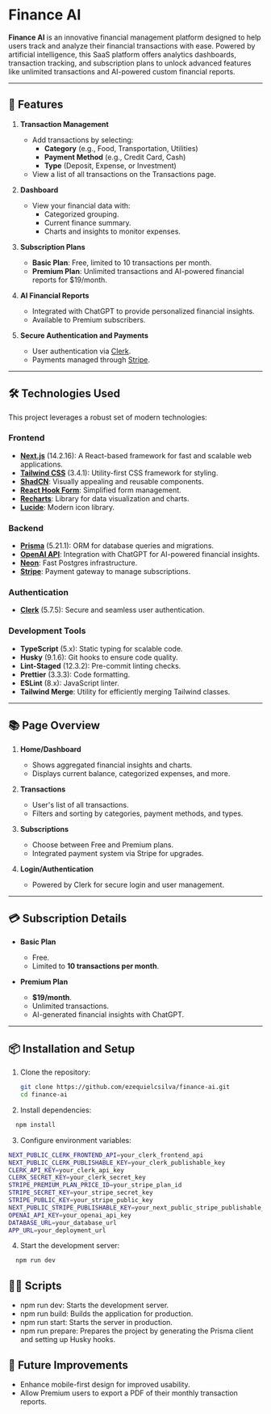 # Finance AI

**Finance AI** is an innovative financial management platform designed to help users track and analyze their financial transactions with ease. Powered by artificial intelligence, this SaaS platform offers analytics dashboards, transaction tracking, and subscription plans to unlock advanced features like unlimited transactions and AI-powered custom financial reports.

---

## 🚀 Features

1. **Transaction Management**

   - Add transactions by selecting:
     - **Category** (e.g., Food, Transportation, Utilities)
     - **Payment Method** (e.g., Credit Card, Cash)
     - **Type** (Deposit, Expense, or Investment)
   - View a list of all transactions on the Transactions page.

2. **Dashboard**

   - View your financial data with:
     - Categorized grouping.
     - Current finance summary.
     - Charts and insights to monitor expenses.

3. **Subscription Plans**

   - **Basic Plan**: Free, limited to 10 transactions per month.
   - **Premium Plan**: Unlimited transactions and AI-powered financial reports for $19/month.

4. **AI Financial Reports**

   - Integrated with ChatGPT to provide personalized financial insights.
   - Available to Premium subscribers.

5. **Secure Authentication and Payments**
   - User authentication via [Clerk](https://clerk.dev/).
   - Payments managed through [Stripe](https://stripe.com/).

---

## 🛠️ Technologies Used

This project leverages a robust set of modern technologies:

### **Frontend**

- **[Next.js](https://nextjs.org/)** (14.2.16): A React-based framework for fast and scalable web applications.
- **[Tailwind CSS](https://tailwindcss.com/)** (3.4.1): Utility-first CSS framework for styling.
- **[ShadCN](https://ui.shadcn.com/)**: Visually appealing and reusable components.
- **[React Hook Form](https://react-hook-form.com/)**: Simplified form management.
- **[Recharts](https://recharts.org/)**: Library for data visualization and charts.
- **[Lucide](https://lucide.dev/)**: Modern icon library.

### **Backend**

- **[Prisma](https://www.prisma.io/)** (5.21.1): ORM for database queries and migrations.
- **[OpenAI API](https://openai.com/api/)**: Integration with ChatGPT for AI-powered financial insights.
- **[Neon](https://neon.tech/)**: Fast Postgres infrastructure.
- **[Stripe](https://stripe.com/)**: Payment gateway to manage subscriptions.

### **Authentication**

- **[Clerk](https://clerk.dev/)** (5.7.5): Secure and seamless user authentication.

### **Development Tools**

- **TypeScript** (5.x): Static typing for scalable code.
- **Husky** (9.1.6): Git hooks to ensure code quality.
- **Lint-Staged** (12.3.2): Pre-commit linting checks.
- **Prettier** (3.3.3): Code formatting.
- **ESLint** (8.x): JavaScript linter.
- **Tailwind Merge**: Utility for efficiently merging Tailwind classes.

---

## 📚 Page Overview

1. **Home/Dashboard**

   - Shows aggregated financial insights and charts.
   - Displays current balance, categorized expenses, and more.

2. **Transactions**

   - User's list of all transactions.
   - Filters and sorting by categories, payment methods, and types.

3. **Subscriptions**

   - Choose between Free and Premium plans.
   - Integrated payment system via Stripe for upgrades.

4. **Login/Authentication**
   - Powered by Clerk for secure login and user management.

---

## 💳 Subscription Details

- **Basic Plan**

  - Free.
  - Limited to **10 transactions per month**.

- **Premium Plan**
  - **$19/month**.
  - Unlimited transactions.
  - AI-generated financial insights with ChatGPT.

---

## 📦 Installation and Setup

1. Clone the repository:

   ```bash
   git clone https://github.com/ezequielcsilva/finance-ai.git
   cd finance-ai
   ```

2. Install dependencies:

```bash
  npm install
```

3. Configure environment variables:

```bash
NEXT_PUBLIC_CLERK_FRONTEND_API=your_clerk_frontend_api
NEXT_PUBLIC_CLERK_PUBLISHABLE_KEY=your_clerk_publishable_key
CLERK_API_KEY=your_clerk_api_key
CLERK_SECRET_KEY=your_clerk_secret_key
STRIPE_PREMIUM_PLAN_PRICE_ID=your_stripe_plan_id
STRIPE_SECRET_KEY=your_stripe_secret_key
STRIPE_PUBLIC_KEY=your_stripe_public_key
NEXT_PUBLIC_STRIPE_PUBLISHABLE_KEY=your_next_public_stripe_publishable_key
OPENAI_API_KEY=your_openai_api_key
DATABASE_URL=your_database_url
APP_URL=your_deployment_url
```

4. Start the development server:

```bash
  npm run dev
```

## 🧑‍💻 Scripts

- npm run dev: Starts the development server.
- npm run build: Builds the application for production.
- npm run start: Starts the server in production.
- npm run prepare: Prepares the project by generating the Prisma client and setting up Husky hooks.

## 🌟 Future Improvements

- Enhance mobile-first design for improved usability.
- Allow Premium users to export a PDF of their monthly transaction reports.
